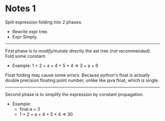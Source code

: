 # Notes 1

Split expression folding into 2 phases:

- Rewrite expr tree.
- Expr Simply.

___
First phase is to _modify/mutate_ directly the ast tree (not recommended). Fold some constant.

- Example: 1 + 2 + a + 4 + 5 * 4   =>  3 + a + 9

Float folding may cause some errors.
Because python's float is actually double precision floating point number, unlike like java float, which is single.
___
Second phase is to simplify the expression by constant propagation.

- Example:
  - final a = 3
  - 1 + 2 + a + 4 + 5 * 4 => 30
